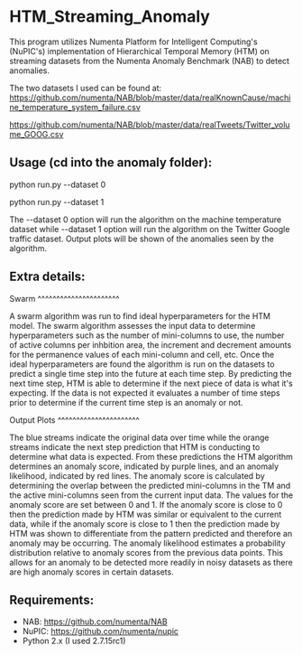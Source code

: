 # HTM_Streaming_Anomaly

This program utilizes Numenta Platform for Intelligent Computing's (NuPIC's) implementation of Hierarchical Temporal Memory (HTM) on streaming datasets from the Numenta Anomaly Benchmark (NAB) to detect anomalies.

The two datasets I used can be found at:
https://github.com/numenta/NAB/blob/master/data/realKnownCause/machine_temperature_system_failure.csv

https://github.com/numenta/NAB/blob/master/data/realTweets/Twitter_volume_GOOG.csv


Usage (cd into the anomaly folder):
-----------------------------------
python run.py --dataset 0

python run.py --dataset 1

The --dataset 0 option will run the algorithm on the machine temperature dataset while --dataset 1 option will run the algorithm on the Twitter Google traffic dataset. Output plots will be shown of the anomalies seen by the algorithm.

Extra details:
-----------------------------------

Swarm
^^^^^^^^^^^^^^^^^^^^^^

A swarm algorithm was run to find ideal hyperparameters for the HTM model. The swarm algorithm assesses the input data to determine hyperparameters such as the number of mini-columns to use, the number of active columns per inhbition area, the increment and decrement amounts for the permanence values of each mini-column and cell, etc. Once the ideal hyperparameters are found the algorithm is run on the datasets to predict a single time step into the future at each time step. By predicting the next time step, HTM is able to determine if the next piece of data is what it's expecting. If the data is not expected it evaluates a number of time steps prior to determine if the current time step is an anomaly or not.

Output Plots
^^^^^^^^^^^^^^^^^^^^^^

The blue streams indicate the original data over time while the orange streams indicate the next step prediction that HTM is conducting to determine what data is expected. From these predictions the HTM algorithm determines an anomaly score, indicated by purple lines, and an anomaly likelihood, indicated by red lines. The anomaly score is calculated by determining the overlap between the predicted mini-columns in the TM and the active mini-columns seen from the current input data. The values for the anomaly score are set between 0 and 1. If the anomaly score is close to 0 then the prediction made by HTM was similar or equivalent to the current data, while if the anomaly score is close to 1 then the prediction made by HTM was shown to differentiate from the pattern predicted and therefore an anomaly may be occurring. The anomaly likelihood estimates a probability distribution relative to anomaly scores from the previous data points. This allows for an anomaly to be detected more readily in noisy datasets as there are high anomaly scores in certain datasets.

Requirements:
-----------------------------------
- NAB:   https://github.com/numenta/NAB
- NuPIC: https://github.com/numenta/nupic
- Python 2.x (I used 2.7.15rc1)

